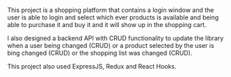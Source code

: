 
This project is a shopping platform that contains a login window and the user is able to login and select which ever products is available and being able to purchase it and buy it and it will show up in the shopping cart.

I also designed a backend API with CRUD functionality to update the library when a user being changed (CRUD) or a product selected by the user is bing changed (CRUD) or the shopping list was changed (CRUD).


This project also used ExpressJS, Redux and React Hooks.
